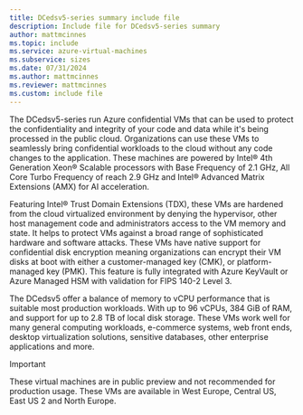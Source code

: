 ```yaml
---
title: DCedsv5-series summary include file
description: Include file for DCedsv5-series summary
author: mattmcinnes
ms.topic: include
ms.service: azure-virtual-machines
ms.subservice: sizes
ms.date: 07/31/2024
ms.author: mattmcinnes
ms.reviewer: mattmcinnes
ms.custom: include file
---
```

The DCedsv5-series run Azure confidential VMs that can be used to protect the confidentiality and integrity of your code and data while it's being processed in the public cloud. Organizations can use these VMs to seamlessly bring confidential workloads to the cloud without any code changes to the application. These machines are powered by Intel® 4th Generation Xeon® Scalable processors with Base Frequency of 2.1 GHz, All Core Turbo Frequency of reach 2.9 GHz and Intel® Advanced Matrix Extensions (AMX) for AI acceleration. 

Featuring Intel® Trust Domain Extensions (TDX), these VMs are hardened from the cloud virtualized environment by denying the hypervisor, other host management code and administrators access to the VM memory and state. It helps to protect VMs against a broad range of sophisticated hardware and software attacks. These VMs have native support for confidential disk encryption meaning organizations can encrypt their VM disks at boot with either a customer-managed key (CMK), or platform-managed key (PMK). This feature is fully integrated with Azure KeyVault or Azure Managed HSM with validation for FIPS 140-2 Level 3.

The DCedsv5 offer a balance of memory to vCPU performance that is suitable most production workloads. With up to 96 vCPUs, 384 GiB of RAM, and support for up to 2.8 TB of local disk storage. These VMs work well for many general computing workloads, e-commerce systems, web front ends, desktop virtualization solutions, sensitive databases, other enterprise applications and more.

> [!IMPORTANT]
> These virtual machines are in public preview and not recommended for production usage.
> These VMs are available in West Europe, Central US, East US 2 and North Europe.
